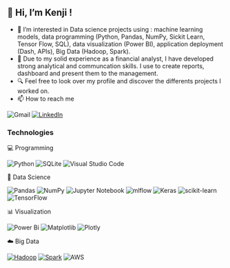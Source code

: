 ## 👋 Hi, I’m Kenji !
- 👀 I’m interested in Data science projects using :
		machine learning models,
      data programming (Python, Pandas, NumPy, Sickit Learn, Tensor Flow, SQL),
      data visualization (Power BI),
      application deployment (Dash, APIs),
      Big Data (Hadoop, Spark).
- 📒 Due to my solid experience as a financial analyst, I have developed strong analytical and communcation skills. I use to create reports, dashboard and present them to the management.
- 🔍 Feel free to look over my profile and discover the differents projects I worked on.
- 📫 How to reach me
  
 ![Gmail](https://img.shields.io/badge/kenji.lamy@gmail.com-D14836?style=for-the-badge&logo=gmail&logoColor=white)
 [![LinkedIn](https://img.shields.io/badge/Kenji_Lamy-%230077B5.svg?style=for-the-badge&logo=linkedin&logoColor=white)](https://www.linkedin.com/in/kenji-lamy-36765832/)


### Technologies
💻 Programming
  
  ![Python](https://img.shields.io/badge/python-3670A0?style=for-the-badge&logo=python&logoColor=ffdd54)
  ![SQLite](https://img.shields.io/badge/sqlite-%2307405e.svg?style=for-the-badge&logo=sqlite&logoColor=white)
  ![Visual Studio Code](https://img.shields.io/badge/Visual%20Studio%20Code-0078d7.svg?style=for-the-badge&logo=visual-studio-code&logoColor=white)
  
🔬 Data Science

![Pandas](https://img.shields.io/badge/pandas-%23150458.svg?style=for-the-badge&logo=pandas&logoColor=white)
![NumPy](https://img.shields.io/badge/numpy-%23013243.svg?style=for-the-badge&logo=numpy&logoColor=white)
![Jupyter Notebook](https://img.shields.io/badge/jupyter-%23FA0F00.svg?style=for-the-badge&logo=jupyter&logoColor=white)
![mlflow](https://img.shields.io/badge/mlflow-%23d9ead3.svg?style=for-the-badge&logo=numpy&logoColor=blue)
![Keras](https://img.shields.io/badge/Keras-%23D00000.svg?style=for-the-badge&logo=Keras&logoColor=white)
![scikit-learn](https://img.shields.io/badge/scikit--learn-%23F7931E.svg?style=for-the-badge&logo=scikit-learn&logoColor=white)
![TensorFlow](https://img.shields.io/badge/TensorFlow-%23FF6F00.svg?style=for-the-badge&logo=TensorFlow&logoColor=white)

📊 Visualization

![Power Bi](https://img.shields.io/badge/power_bi-F2C811?style=for-the-badge&logo=powerbi&logoColor=black)
![Matplotlib](https://img.shields.io/badge/Matplotlib-%23ffffff.svg?style=for-the-badge&logo=Matplotlib&logoColor=black)
![Plotly](https://img.shields.io/badge/Plotly-%233F4F75.svg?style=for-the-badge&logo=plotly&logoColor=white)

☁️ Big Data
  
[![Hadoop](https://img.shields.io/badge/Hadoop-3.3.0-blue?style=flat-square&logo=apache-hadoop)](https://hadoop.apache.org/)
[![Spark](https://img.shields.io/badge/Spark-3.1.2-orange?style=flat-square&logo=apache-spark)](https://spark.apache.org/)
![AWS](https://img.shields.io/badge/AWS-%23FF9900.svg?style=for-the-badge&logo=amazon-aws&logoColor=white)





<!---
Kenkuun/Kenkuun is a ✨ special ✨ repository because its `README.md` (this file) appears on your GitHub profile.
You can click the Preview link to take a look at your changes.
--->
